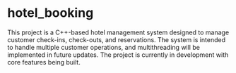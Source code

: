 # hotel_booking
This project is a C++-based hotel management system designed to manage customer check-ins, check-outs, and reservations.
The system is intended to handle multiple customer operations, and multithreading will be implemented in future updates.
The project is currently in development with core features being built.



